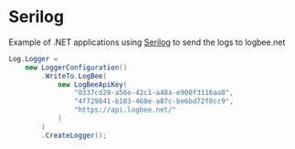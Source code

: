 # Serilog

Example of .NET applications using [Serilog](https://github.com/serilog/serilog) to send the logs to logbee.net

```csharp
Log.Logger =
    new LoggerConfiguration()
        .WriteTo.LogBee(
            new LogBeeApiKey(
                "0337cd29-a56e-42c1-a48a-e900f3116aa8",
                "4f729841-b103-460e-a87c-be6bd72f0cc9",
                "https://api.logbee.net/"
            )
        )
        .CreateLogger();
```
